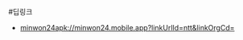 #딥링크
- [minwon24apk://minwon24.mobile.app?linkUrlId=ntt&linkOrgCd=](minwon24apk://minwon24.mobile.app?linkUrlId=ntt&linkOrgCd=)
